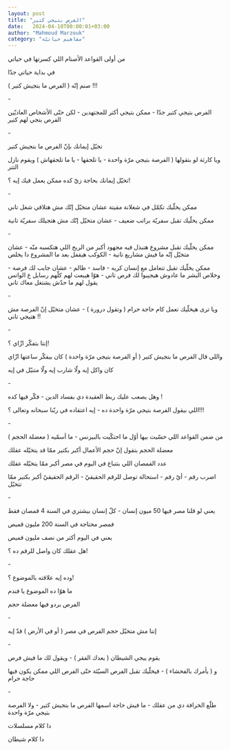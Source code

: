 ```yaml
---
layout: post
title: "الفرص بتيجي كتير"
date:   2024-04-10T00:00:01+03:00
author: "Mahmoud Marzouk"
category: "مفاهيم حياتيّة"
---
```



من أولى القواعد الأصنام اللي كسرتها في حياتي

في بداية حياتي جدّا

صنم إنّه ( الفرص ما بتجيش كتير ) !!!

\-

الفرص بتيجي كتير جدّا - ممكن بتيجي أكتر للمجتهدين - لكن
حتّى الأشخاص العاديّين الفرص بتجي لهم كتير

\-

تخيّل إيمانك بإنّ الفرص ما بتجيش كتير

ويا كارثة لو بتقولها ( الفرصة بتيجي مرّة واحدة - يا
تلحقها - يا ما تلحقهاش ) ويقوم نازل التتر

تخيّل إيمانك بحاجة زيّ كده ممكن يعمل فيك إيه ؟!

\-

ممكن يخلّيك تكمّل في شغلانة مقيتة عشان متخيّل إنّك مش هتلاقي
شغل تاني

ممكن يخلّيك تقبل سفريّة براتب ضعيف - عشان متخيّل إنّك مش
هتجيلك سفريّة تانية

\-

ممكن يخلّيك تقبل مشروع هتبذل فيه مجهود أكبر من الربح اللي
هتكسبه منّه - عشان متخيّل إنّه ما فيش مشاريع تانية - الكوكب هيقفل بعد ما
المشروع دا يخلص

ممكن يخلّيك تقبل تتعامل مع إنسان كريه - فاسد - ظالم -
عشان جايب لك فرصة - وخلاص البشر ما عادوش هيجيبوا لك فرص تاني - هوّا هيبعت
لهم كلّهم رسايل ع الواتس يقول لهم ما حدّش يشتغل معاك تاني

\-

ويا ترى هيخلّيك تعمل كام حاجة حرام ( وتقول درورة ) - عشان
متخيّل إنّ الفرصة مش هتيجي تاني !!

\-

إنتا بتفكّر ازّاي ؟!

واللي قال الفرص ما بتجيش كتير ( أو الفرصة بتيجي مرّة
واحدة ) كان بيفكّر ساعتها ازّاي

كان واكل إيه ولّا شارب إيه ولّا متنيّل في إيه

\-

وهل يصعب عليك ربط العقيدة دي بفساد الدين - فكّر فيها
كده !

اللي بيقول الفرصة بتيجي مرّة واحدة ده - إيه اعتقاده في
ربّنا سبحانه وتعالى ؟!!!

\-

من ضمن القواعد اللي حسّيت بيها أوّل ما احتكّيت بالبيزنس -
ما أسمّيه ( معضلة الحجم )

معضلة الحجم بتقول إنّ حجم الأعمال أكبر بكتير ممّا قد
يتخيّله عقلك

عدد القمصان اللي بتتباع في اليوم في مصر أكبر ممّا يتخيّله
عقلك

اضرب رقم - أيّ رقم - استحالة توصل للرقم الحقيقيّ - الرقم
الحقيقيّ أكبر بكتير ممّا تتخيّل

\-

يعني لو قلنا مصر فيها 50 ميون إنسان - كلّ إنسان بيشتري في
السنة 4 قمصان فقط

فمصر محتاجة في السنة 200 مليون قميص

يعني في اليوم أكتر من نصف مليون قميص

هل عقلك كان واصل للرقم ده ؟!

\-

وده إيه علاقته بالموضوع ؟!

ما هوّا ده الموضوع يا فندم

الفرص بردو فيها معضلة حجم

\-

إنتا مش متخيّل حجم الفرص في مصر ( أو في الأرض ) قدّ
إيه

\-

يقوم ييجي الشيطان ( يعدك الفقر ) - ويقول لك ما فيش
فرص

و ( يأمرك بالفحشاء ) - فيخلّيك تقبل الفرص السيّئة حتّى
الفرص اللي ممكن يكون فيها حاجة حرام

\-

طلّع الخرافة دي من عقلك - ما فيش حاجة اسمها الفرص ما
بتجيش كتير - ولا الفرصة بتيجي مرّة واحدة

دا كلام مسلسلات

دا كلام شيطان
